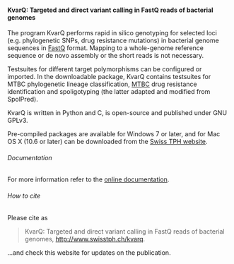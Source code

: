 
#### KvarQ: Targeted and direct variant calling in FastQ reads of bacterial genomes

The program KvarQ performs rapid in silico genotyping for selected loci (e.g.
phylogenetic SNPs, drug resistance mutations) in bacterial genome sequences in
[FastQ] format. Mapping to a whole-genome reference sequence or de novo
assembly or the short reads is not necessary.

Testsuites for different target polymorphisms can be configured or imported. In
the downloadable package, KvarQ contains testsuites for MTBC phylogenetic
lineage classification, [MTBC] drug resistance identification and spoligotyping
(the latter adapted and modified from SpolPred).

KvarQ is written in Python and C, is open-source and published under GNU GPLv3.

Pre-compiled packages are available for Windows 7 or later, and for Mac OS X
(10.6 or later) can be downloaded from the [Swiss TPH website].


###### Documentation

For more information refer to the [online documentation].


###### How to cite

Please cite as 

> KvarQ: Targeted and direct variant calling in FastQ reads of bacterial
genomes, <http://www.swisstph.ch/kvarq>.

...and check this website for updates on the publication.



[FastQ]: <https://en.wikipedia.org/wiki/FASTQ_format>
[MTBC]: <https://en.wikipedia.org/wiki/MTBC>
[Swiss TPH website]: <http://www.swisstph.ch/kvarq>
[online documentation]: <http://kvarq.github.io/kvarq>

